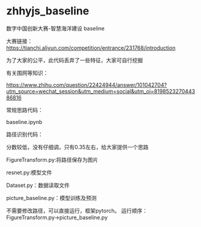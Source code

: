 # zhhyjs_baseline

数字中国创新大赛-智慧海洋建设 baseline

大赛链接：https://tianchi.aliyun.com/competition/entrance/231768/introduction

为了大家的公平，此代码丢弃了一些特征，大家可自行挖掘

有关围网等知识：

https://www.zhihu.com/question/22424944/answer/101042704?utm_source=wechat_session&utm_medium=social&utm_oi=819852327044386816

常规思路代码：

baseline.ipynb

路径识别代码：

分数较低，没有仔细调，只有0.35左右，给大家提供一个思路

FigureTransform.py:将路径保存为图片

resnet.py:模型文件

Dataset.py：数据读取文件

picture_baseline.py：模型训练及预测

不需要修改路径，可以直接运行，框架pytorch。
运行顺序： FigureTransform.py->picture_baseline.py
